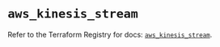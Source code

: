 # `aws_kinesis_stream`

Refer to the Terraform Registry for docs: [`aws_kinesis_stream`](https://registry.terraform.io/providers/hashicorp/aws/4.54.0/docs/resources/kinesis_stream).
